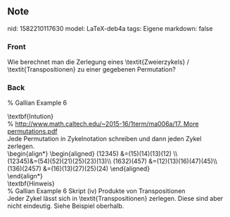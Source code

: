 ## Note
nid: 1582210117630
model: LaTeX-deb4a
tags: Eigene
markdown: false

### Front
Wie berechnet man die Zerlegung eines \textit{Zweierzykels} / \textit{Transpositionen} zu einer gegebenen Permutation?

### Back
% Gallian Example 6<div>
</div><div>\textbf{Intution}</div><div><div>% <a href="http://www.math.caltech.edu/~2015-16/1term/ma006a/17. More permutations.pdf">http://www.math.caltech.edu/~2015-16/1term/ma006a/17. More permutations.pdf</a></div><div>
</div><div>Jede Permutation in Zykelnotation schreiben und dann jeden Zykel zerlegen.</div></div><div>
</div><div>
</div><div>\begin{align*}
\begin{aligned}
(12345) &=(15)(14)(13)(12) \\</div><div>(12345)&=(54)(52)(21)(25)(23)(13)\\
(1632)(457) &=(12)(13)(16)(47)(45)\\</div><div>(136)(2457) &=(16)(13)(27)(25)(24)
\end{aligned}</div><div>\end{align*}</div><div>
</div><div>\textbf{Hinweis}</div><div>
</div><div>% Gallian Example 6 Skript (iv) Produkte von Transpositionen</div><div>
</div><div>Jeder Zykel lässt sich in \textit{Transpositionen} zerlegen. Diese sind aber nicht eindeutig. Siehe Beispiel oberhalb.</div><div>
</div>
